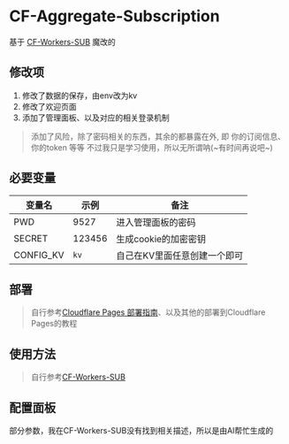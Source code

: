 # CF-Aggregate-Subscription

基于 [CF-Workers-SUB](https://github.com/cmliu/CF-Workers-SUB/commit/312c109c3b967f2ed088246e2041b7e4ce1ab05e) 魔改的

## 修改项

1. 修改了数据的保存，由env改为kv
2. 修改了欢迎页面
3. 添加了管理面板、以及对应的相关登录机制

> 添加了风险，除了密码相关的东西，其余的都暴露在外, 即 你的订阅信息、你的token 等等
> 不过我只是学习使用，所以无所谓呐(~有时间再说吧~)

## 必要变量

| 变量名 | 示例 | 备注 | 
|--------|---------|-----|
| PWD | 9527  | 进入管理面板的密码 | 
| SECRET | 123456 | 生成cookie的加密密钥 |
| CONFIG_KV | `kv` | 自己在KV里面任意创建一个即可 |

## 部署

> 自行参考[Cloudflare Pages 部署指南](deployment/page.md)、以及其他的部署到Cloudflare Pages的教程

## 使用方法

> 自行参考[CF-Workers-SUB](https://github.com/cmliu/CF-Workers-SUB)

## 配置面板

部分参数，我在CF-Workers-SUB没有找到相关描述，所以是由AI帮忙生成的